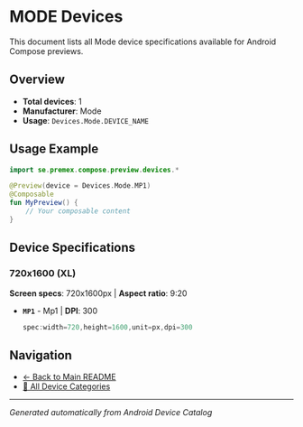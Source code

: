 # MODE Devices

This document lists all Mode device specifications available for Android Compose previews.

## Overview

- **Total devices**: 1
- **Manufacturer**: Mode
- **Usage**: `Devices.Mode.DEVICE_NAME`

## Usage Example

```kotlin
import se.premex.compose.preview.devices.*

@Preview(device = Devices.Mode.MP1)
@Composable
fun MyPreview() {
    // Your composable content
}
```

## Device Specifications

### 720x1600 (XL)

**Screen specs**: 720x1600px | **Aspect ratio**: 9:20

- **`MP1`** - Mp1 | **DPI**: 300
  ```kotlin
  spec:width=720,height=1600,unit=px,dpi=300
  ```

## Navigation

- [← Back to Main README](../../README.md)
- [📱 All Device Categories](../README.md)

---
*Generated automatically from Android Device Catalog*
